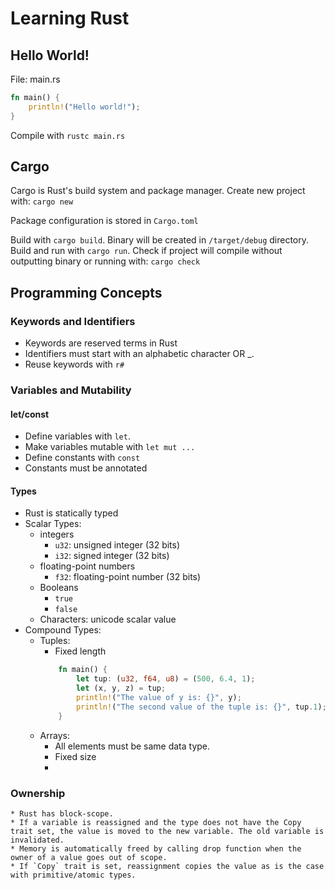 # Learning Rust #
## Hello World! ##


File: main.rs
``` rust
fn main() {
	println!("Hello world!");
}
```

Compile with `rustc main.rs`

## Cargo ##
Cargo is Rust's build system and package manager.
Create new project with:
`cargo new`

Package configuration is stored in `Cargo.toml`

Build with `cargo build`. Binary will be created in `/target/debug` directory.
Build and run with `cargo run`.
Check if project will compile without outputting binary or running with: `cargo check`


## Programming Concepts ##
### Keywords and Identifiers ####
  * Keywords are reserved terms in Rust
  * Identifiers must start with an alphabetic character OR _.
  * Reuse keywords with `r#`
### Variables and Mutability ###
#### let/const ####
  * Define variables with `let`.
  * Make variables mutable with `let mut ...`
  * Define constants with `const`
  * Constants must be annotated
#### Types ####
  * Rust is statically typed
  * Scalar Types:
	* integers
		* `u32`: unsigned integer (32 bits)
		* `i32`: signed integer (32 bits)
	* floating-point numbers
		* `f32`: floating-point number (32 bits)
	* Booleans
		* `true`
		* `false`
	* Characters: unicode scalar value 
  * Compound Types:
	* Tuples:
		* Fixed length
		``` rust
			fn main() {
				let tup: (u32, f64, u8) = (500, 6.4, 1);
				let (x, y, z) = tup;
				println!("The value of y is: {}", y);
				println!("The second value of the tuple is: {}", tup.1);
			}
		```
	* Arrays:
		* All elements must be same data type.
		* Fixed size
		* 

### Ownership ###
	* Rust has block-scope.
	* If a variable is reassigned and the type does not have the Copy trait set, the value is moved to the new variable. The old variable is invalidated.
	* Memory is automatically freed by calling drop function when the owner of a value goes out of scope.
	* If `Copy` trait is set, reassignment copies the value as is the case with primitive/atomic types.
